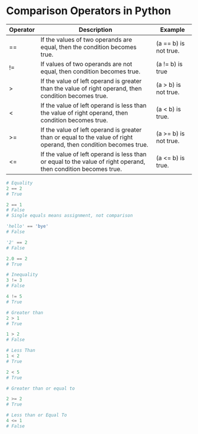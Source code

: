 # Comparison Operators in Python 

| Operator |	Description	| Example |
|-----------|----------------|---------|
|==|	If the values of two operands are equal, then the condition becomes true. |	(a == b) is not true. |
| !=|If values of two operands are not equal, then condition becomes true.	| (a != b) is true |
| >	|If the value of left operand is greater than the value of right operand, then condition becomes true.	| (a > b) is not true.|
|<	|If the value of left operand is less than the value of right operand, then condition becomes true.	|(a < b) is true.|
| >=	|If the value of left operand is greater than or equal to the value of right operand, then condition becomes true.	|(a >= b) is not true.|
|<=	|If the value of left operand is less than or equal to the value of right operand, then condition becomes true.	|(a <= b) is true.|

```python
# Equality 
2 == 2 
# True 

2 == 1
# False 
# Single equals means assignment, not comparison 

'hello' == 'bye' 
# False 

'2' == 2 
# False 

2.0 == 2 
# True 

# Inequality 
3 != 3 
# False 

4 != 5
# True 

# Greater than 
2 > 1 
# True 

1 > 2 
# False 

# Less Than 
1 < 2 
# True 

2 < 5 
# True 

# Greater than or equal to

2 >= 2 
# True 

# Less than or Equal To 
4 <= 1 
# False 
```